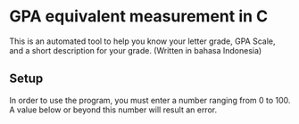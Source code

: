 # GPA equivalent measurement in C
This is an automated tool to help you know your letter grade, GPA Scale, and a short description for your grade. (Written in bahasa Indonesia)

## Setup
In order to use the program, you must enter a number ranging from 0 to 100. A value below or beyond this number will result an error.
